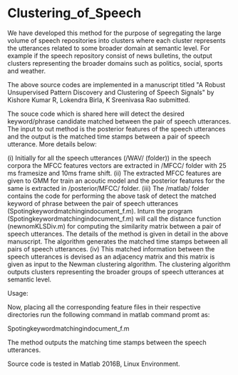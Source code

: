 # Clustering_of_Speech

We have developed this method for the purpose of segregating the large volume of speech repositories into clusters where each cluster represents the utterances related to some broader domain at semantic level. For example if the speech repository consist of news bulletins, the output clusters representing the broader domains such as politics, social, sports and weather. 

The above source codes are implemented in a manuscript titled "A Robust Unsupervised Pattern Discovery and Clustering of Speech Signals" by Kishore Kumar R, Lokendra Birla, K Sreenivasa Rao submitted. 

The souce code which is shared here will detect the desired keyword/phrase candidate matched between the pair of speech utterances. The input to out method is the posterior features of the speech utterances and the output is the matched time stamps between a pair of speech utterance. More details below:

(i) Initially for all the speech utterances (/WAV/ (folder)) in the speech corpora the MFCC features vectors are extracted in /MFCC/ folder with 25 ms framesize and 10ms frame shift. 
(ii) The extracted MFCC features are given to GMM for train an acoutic model and the posterior features for the same is extracted in /posterior/MFCC/ folder. 
(iii) The /matlab/ folder contains the code for performing the above task of detect the matched keyword of phrase between the pair of speech utterances (Spotingkeywordmatchingindocument_f.m). Inturn the program (Spotingkeywordmatchingindocument_f.m) will  call the distance function (newnomKLSDiv.m) for computing the similarity matrix between a pair of speech utterances. The details of the method is given in detail in the above manuscript. The algorithm generates the matched time stamps between all pairs of speech utterances. 
(iv) This matched information between the speech utterances is devised as an adjacency matrix and this matrix is given as input to the Newman clustering algorithm. The clustering algorithm outputs clusters representing the broader groups of speech utterances at semantic level. 

Usage:

Now, placing all the corresponding feature files in their respective directories run the following command in matlab command promt as:

Spotingkeywordmatchingindocument_f.m

The method outputs the matching time stamps between the speech utterances. 

Source code is tested in Matlab 2016B, Linux Environment.


